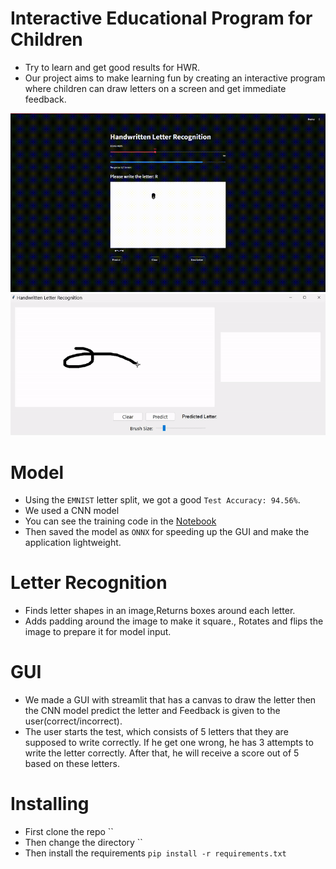 # Interactive Educational Program for Children
- Try to learn and get good results for HWR.
- Our project aims to make learning fun by creating an interactive program where children can draw letters on a screen and get immediate feedback. 

![](Demo.gif)
![](https://github.com/Abdo-Eid/Handwriting-Recognition/blob/main/Demo.gif)
# Model
- Using the `EMNIST` letter split, we got a good `Test Accuracy: 94.56%`.
- We used a CNN model
- You can see the training code in the [Notebook](CODE)
- Then saved the model as `ONNX` for speeding up the GUI and make the application lightweight.

# Letter Recognition
- Finds letter shapes in an image,Returns boxes around each letter.
- Adds padding around the image to make it square., Rotates and flips the image to prepare it for model input.


# GUI
- We made a GUI with streamlit that has a canvas to draw the letter then the CNN model predict the letter and Feedback is given to the user(correct/incorrect).
- The user starts the test, which consists of 5 letters that they are supposed to write correctly. If he get one wrong, he has 3 attempts to write the letter correctly. After  that, he will receive a score out of 5 based on these letters.

# Installing
- First clone the repo ``
- Then change the directory ``
- Then install the requirements `pip install -r requirements.txt`
